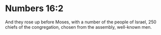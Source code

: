 # Numbers 16:2

And they rose up before Moses, with a number of the people of Israel, 250 chiefs of the congregation, chosen from the assembly, well-known men.
